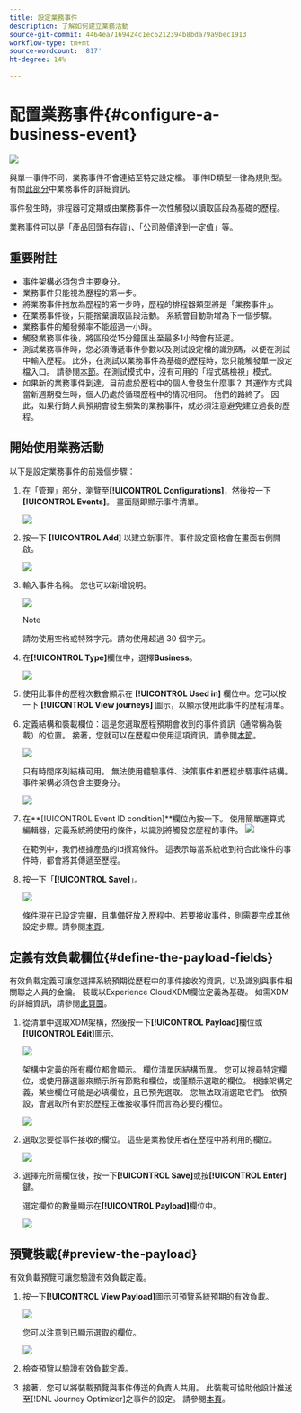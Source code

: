 ```yaml
---
title: 設定業務事件
description: 了解如何建立業務活動
source-git-commit: 4464ea7169424c1ec6212394b8bda79a9bec1913
workflow-type: tm+mt
source-wordcount: '817'
ht-degree: 14%

---
```


# 配置業務事件{#configure-a-business-event}

![](../assets/do-not-localize/badge.png)

與單一事件不同，業務事件不會連結至特定設定檔。 事件ID類型一律為規則型。 有關[此部分](../event/about-events.md)中業務事件的詳細資訊。

事件發生時，排程器可定期或由業務事件一次性觸發以讀取區段為基礎的歷程。

業務事件可以是「產品回頭有存貨」、「公司股價達到一定值」等。

## 重要附註

* 事件架構必須包含主要身分。
* 業務事件只能視為歷程的第一步。
* 將業務事件拖放為歷程的第一步時，歷程的排程器類型將是「業務事件」。
* 在業務事件後，只能捨棄讀取區段活動。 系統會自動新增為下一個步驟。
* 業務事件的觸發頻率不能超過一小時。
* 觸發業務事件後，將區段從15分鐘匯出至最多1小時會有延遲。
* 測試業務事件時，您必須傳遞事件參數以及測試設定檔的識別碼，以便在測試中輸入歷程。 此外，在測試以業務事件為基礎的歷程時，您只能觸發單一設定檔入口。 請參閱[本節](../building-journeys/testing-the-journey.md#test-business)。在測試模式中，沒有可用的「程式碼檢視」模式。
* 如果新的業務事件到達，目前處於歷程中的個人會發生什麼事？ 其運作方式與當新週期發生時，個人仍處於循環歷程中的情況相同。 他們的路終了。 因此，如果行銷人員預期會發生頻繁的業務事件，就必須注意避免建立過長的歷程。

## 開始使用業務活動

以下是設定業務事件的前幾個步驟：

1. 在「管理」部分，瀏覽至&#x200B;**[!UICONTROL Configurations]**，然後按一下&#x200B;**[!UICONTROL Events]**。 畫面隨即顯示事件清單。

   ![](../assets/jo-event1.png)

1. 按一下 **[!UICONTROL Add]** 以建立新事件。事件設定窗格會在畫面右側開啟。

   ![](../assets/jo-event2.png)

1. 輸入事件名稱。 您也可以新增說明。

   ![](../assets/jo-event3-business.png)

   >[!NOTE]
   >
   >請勿使用空格或特殊字元。請勿使用超過 30 個字元。

1. 在&#x200B;**[!UICONTROL Type]**&#x200B;欄位中，選擇&#x200B;**Business**。

   ![](../assets/jo-event3bis-business.png)

1. 使用此事件的歷程次數會顯示在 **[!UICONTROL Used in]** 欄位中。您可以按一下 **[!UICONTROL View journeys]** 圖示，以顯示使用此事件的歷程清單。

1. 定義結構和裝載欄位：這是您選取歷程預期會收到的事件資訊（通常稱為裝載）的位置。 接著，您就可以在歷程中使用這項資訊。請參閱[本節](../event/about-creating-business.md#define-the-payload-fields)。

   ![](../assets/jo-event5-business.png)

   只有時間序列結構可用。 無法使用體驗事件、決策事件和歷程步驟事件結構。 事件架構必須包含主要身分。

   ![](../assets/test-profiles-4.png)

1. 在&#x200B;**[!UICONTROL Event ID condition]**欄位內按一下。 使用簡單運算式編輯器，定義系統將使用的條件，以識別將觸發您歷程的事件。
   ![](../assets/jo-event6-business.png)

   在範例中，我們根據產品的id撰寫條件。 這表示每當系統收到符合此條件的事件時，都會將其傳遞至歷程。

1. 按一下「**[!UICONTROL Save]**」。

   ![](../assets/journey7-business.png)

   條件現在已設定完畢，且準備好放入歷程中。若要接收事件，則需要完成其他設定步驟。請參閱[本頁](../event/additional-steps-to-send-events-to-journey-orchestration.md)。

## 定義有效負載欄位{#define-the-payload-fields}

有效負載定義可讓您選擇系統預期從歷程中的事件接收的資訊，以及識別與事件相關聯之人員的金鑰。 裝載以Experience CloudXDM欄位定義為基礎。 如需XDM的詳細資訊，請參閱[此頁面](https://experienceleague.adobe.com/docs/experience-platform/xdm/home.html?lang=zh-Hant)。

1. 從清單中選取XDM架構，然後按一下&#x200B;**[!UICONTROL Payload]**&#x200B;欄位或&#x200B;**[!UICONTROL Edit]**&#x200B;圖示。

   ![](../assets/journey8-business.png)

   架構中定義的所有欄位都會顯示。 欄位清單因結構而異。 您可以搜尋特定欄位，或使用篩選器來顯示所有節點和欄位，或僅顯示選取的欄位。 根據架構定義，某些欄位可能是必填欄位，且已預先選取。 您無法取消選取它們。 依預設，會選取所有對於歷程正確接收事件而言為必要的欄位。

   ![](../assets/journey9-business.png)

1. 選取您要從事件接收的欄位。 這些是業務使用者在歷程中將利用的欄位。

   ![](../assets/journey10-business.png)

1. 選擇完所需欄位後，按一下&#x200B;**[!UICONTROL Save]**&#x200B;或按&#x200B;**[!UICONTROL Enter]**&#x200B;鍵。

   選定欄位的數量顯示在&#x200B;**[!UICONTROL Payload]**&#x200B;欄位中。

   ![](../assets/journey12-business.png)

## 預覽裝載{#preview-the-payload}

有效負載預覽可讓您驗證有效負載定義。

1. 按一下&#x200B;**[!UICONTROL View Payload]**&#x200B;圖示可預覽系統預期的有效負載。

   ![](../assets/journey13-business.png)

   您可以注意到已顯示選取的欄位。

   ![](../assets/journey14-business.png)

1. 檢查預覽以驗證有效負載定義。

1. 接著，您可以將裝載預覽與事件傳送的負責人共用。 此裝載可協助他設計推送至[!DNL Journey Optimizer]之事件的設定。 請參閱[本頁](../event/additional-steps-to-send-events-to-journey-orchestration.md)。
